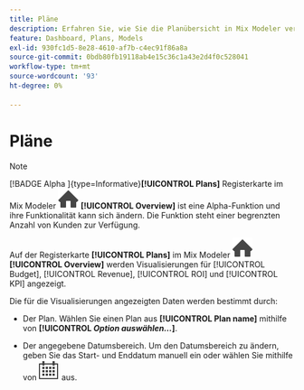 ```yaml
---
title: Pläne
description: Erfahren Sie, wie Sie die Planübersicht in Mix Modeler verwenden.
feature: Dashboard, Plans, Models
exl-id: 930fc1d5-8e28-4610-af7b-c4ec91f86a8a
source-git-commit: 0bdb80fb19118ab4e15c36c1a43e2d4f0c528041
workflow-type: tm+mt
source-wordcount: '93'
ht-degree: 0%

---
```


# Pläne

>[!NOTE]
>
>[!BADGE Alpha ]{type=Informative}**[!UICONTROL Plans]** Registerkarte im Mix Modeler ![Startseite](/help/assets/icons/Home.svg) **[!UICONTROL Overview]** ist eine Alpha-Funktion und ihre Funktionalität kann sich ändern. Die Funktion steht einer begrenzten Anzahl von Kunden zur Verfügung.


Auf der Registerkarte **[!UICONTROL Plans]** im Mix Modeler ![Startseite](/help/assets/icons/Home.svg) **[!UICONTROL Overview]** werden Visualisierungen für [!UICONTROL Budget], [!UICONTROL Revenue], [!UICONTROL ROI] und [!UICONTROL KPI] angezeigt.

Die für die Visualisierungen angezeigten Daten werden bestimmt durch:

* Der Plan. Wählen Sie einen Plan aus **[!UICONTROL Plan name]** mithilfe von **[!UICONTROL _Option auswählen…_]**.

* Der angegebene Datumsbereich. Um den Datumsbereich zu ändern, geben Sie das Start- und Enddatum manuell ein oder wählen Sie mithilfe von ![Kalender“ einen ](/help/assets/icons/Calendar.svg) aus.


